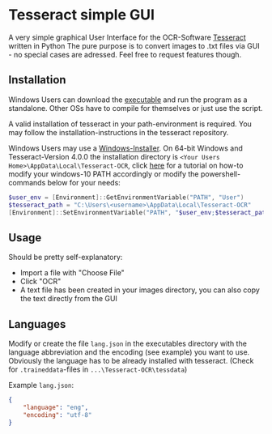 # Tesseract simple GUI

A very simple graphical User Interface for the OCR-Software [Tesseract](https://github.com/tesseract-ocr/tesseract) written in Python
The pure purpose is to convert images to .txt files via GUI - no special cases are adressed. Feel free to request features though.

## Installation

Windows Users can download the [executable](https://github.com/oryon-dominik/tesseract_simple_gui/blob/master/tss_simple.exe) and run the program as a standalone.
Other OSs have to compile for themselves or just use the script.

A valid installation of tesseract in your path-environment is required.
You may follow the installation-instructions in the tesseract repository.

Windows Users may use a [Windows-Installer](https://github.com/UB-Mannheim/tesseract/wiki).
On 64-bit Windows and Tesseract-Version 4.0.0 the installation directory is `<Your Users Home>\AppData\Local\Tesseract-OCR`,
click [here](https://www.architectryan.com/2018/03/17/add-to-the-path-on-windows-10/) for a tutorial on how-to modify your windows-10 PATH accordingly or modify the powershell-commands below for your needs:

```powershell
$user_env = [Environment]::GetEnvironmentVariable("PATH", "User")
$tesseract_path = "C:\Users\<username>\AppData\Local\Tesseract-OCR"
[Environment]::SetEnvironmentVariable("PATH", "$user_env;$tesseract_path", "User")
```

## Usage

Should be pretty self-explanatory:

- Import a file with "Choose File"
- Click "OCR"
- A text file has been created in your images directory, you can also copy the text directly from the GUI

## Languages

Modify or create the file `lang.json` in the executables directory with the language abbreviation and the encoding (see example) you want to use.
Obviously the language has to be already installed with tesseract. (Check for `.traineddata`-files in `...\Tesseract-OCR\tessdata`)

Example `lang.json`:

```lang.json
{
    "language": "eng",
    "encoding": "utf-8"
}
```
